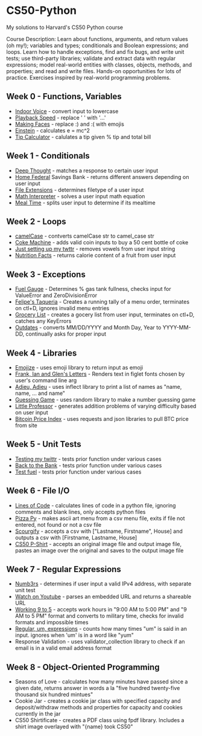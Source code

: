 # CS50-Python

My solutions to Harvard's CS50 Python course

Course Description: Learn about functions, arguments, and return values (oh my!); variables and types; conditionals and Boolean expressions; and loops. Learn how to handle exceptions, find and fix bugs, and write unit tests; use third-party libraries; validate and extract data with regular expressions; model real-world entities with classes, objects, methods, and properties; and read and write files. Hands-on opportunities for lots of practice. Exercises inspired by real-world programming problems.

## Week 0 - Functions, Variables

   - [Indoor Voice](https://github.com/peterhrncirik/CS50-Python/blob/main/Week%200%20-%20Functions%2C%20Variables/indoor.py) - convert input to lowercase
   - [Playback Speed](https://github.com/peterhrncirik/CS50-Python/blob/main/Week%200%20-%20Functions%2C%20Variables/playback.py) - replace ' ' with '...'
   - [Making Faces](https://github.com/peterhrncirik/CS50-Python/blob/main/Week%200%20-%20Functions%2C%20Variables/faces.py) - replace :) and :( with emojis
   - [Einstein](https://github.com/peterhrncirik/CS50-Python/blob/main/Week%200%20-%20Functions%2C%20Variables/einstein.py) - calculates e = mc^2
   - [Tip Calculator](https://github.com/peterhrncirik/CS50-Python/blob/main/Week%200%20-%20Functions%2C%20Variables/tip.py) - calulates a tip given % tip and total bill

## Week 1 - Conditionals

   - [Deep Thought](https://github.com/peterhrncirik/CS50-Python/blob/main/Week%201%20-%20Conditionals/deep.py) - matches a response to certain user input
   - [Home Federal](https://github.com/peterhrncirik/CS50-Python/blob/main/Week%201%20-%20Conditionals/bank.py) Savings Bank - returns different answers depending on user input
   - [File Extensions](https://github.com/peterhrncirik/CS50-Python/blob/main/Week%201%20-%20Conditionals/extensions.py) - determines filetype of a user input
   - [Math Interpreter](https://github.com/peterhrncirik/CS50-Python/blob/main/Week%201%20-%20Conditionals/interpreter.py) - solves a user input math equation
   - [Meal Time](https://github.com/peterhrncirik/CS50-Python/blob/main/Week%201%20-%20Conditionals/meal.py) - splits user input to determine if its mealtime

## Week 2 - Loops

   - [camelCase](https://github.com/peterhrncirik/CS50-Python/blob/main/Week%202%20-%20Loops/camel.py) - contverts camelCase str to camel_case str
   - [Coke Machine](https://github.com/peterhrncirik/CS50-Python/blob/main/Week%202%20-%20Loops/coke.py) - adds valid coin inputs to buy a 50 cent bottle of coke
   - [Just setting up my twttr](https://github.com/peterhrncirik/CS50-Python/blob/main/Week%202%20-%20Loops/twttr.py) - removes vowels from user input string
   - [Nutrition Facts](https://github.com/peterhrncirik/CS50-Python/blob/main/Week%202%20-%20Loops/nutrition.py) - returns calorie content of a fruit from user input

## Week 3 - Exceptions

   - [Fuel Gauge](https://github.com/peterhrncirik/CS50-Python/blob/main/Week%203%20-%20Exceptions/fuel.py) - Determines % gas tank fullness, checks input for ValueError and ZeroDivisionError
   - [Felipe's Taqueria](https://github.com/peterhrncirik/CS50-Python/blob/main/Week%203%20-%20Exceptions/taqueria.py) - Creates a running tally of a menu order, terminates on ctl+D, ignores invalid menu entries
   - [Grocery List](https://github.com/peterhrncirik/CS50-Python/blob/main/Week%203%20-%20Exceptions/grocery.py) - creates a gocery list from user input, terminates on ctl+D, catches any KeyErrors
   - [Outdates](https://github.com/peterhrncirik/CS50-Python/blob/main/Week%203%20-%20Exceptions/outdated.py) - converts MM/DD/YYYY and Month Day, Year to YYYY-MM-DD, continually asks for proper input

## Week 4 - Libraries

   - [Emojize](https://github.com/peterhrncirik/CS50-Python/blob/main/Week%204%20-%20Libraries/emojize.py) - uses emoji library to return input as emoji
   - [Frank, Ian and Glen's Letters](https://github.com/peterhrncirik/CS50-Python/blob/main/Week%204%20-%20Libraries/figlet.py) - Renders text in figlet fonts chosen by user's command line arg
   - [Adieu, Adieu](https://github.com/peterhrncirik/CS50-Python/blob/main/Week%204%20-%20Libraries/adieu.py) - uses inflect library to print a list of names as "name, name, ... and name"
   - [Guessing Game](https://github.com/peterhrncirik/CS50-Python/blob/main/Week%204%20-%20Libraries/game.py) - uses random library to make a number guessing game
   - [Little Professor](https://github.com/peterhrncirik/CS50-Python/blob/main/Week%204%20-%20Libraries/professor.py) - generates addition problems of varying difficulty based on user input
   - [Bitcoin Price Index](https://github.com/peterhrncirik/CS50-Python/blob/main/Week%204%20-%20Libraries/bitcoin.py) - uses requests and json libraries to pull BTC price from site

## Week 5 - Unit Tests

   - [Testing my twittr](https://github.com/peterhrncirik/CS50-Python/tree/main/Week%205%20-%20Unit%20Tests/test_twttr) - tests prior function under various cases
   - [Back to the Bank](https://github.com/peterhrncirik/CS50-Python/tree/main/Week%205%20-%20Unit%20Tests/test_bank) - tests prior function under various cases
   - [Test fuel](https://github.com/peterhrncirik/CS50-Python/tree/main/Week%205%20-%20Unit%20Tests/test_fuel) - tests prior function under various cases
   
## Week 6 - File I/O

   - [Lines of Code](https://github.com/peterhrncirik/CS50-Python/blob/main/Week%206%20-%20File%20IO/lines.py) - calculates lines of code in a python file, ignoring comments and blank lines, only accepts python files
   - [Pizza Py](https://github.com/peterhrncirik/CS50-Python/blob/main/Week%206%20-%20File%20IO/pizza.py) - makes ascii art menu from a csv menu file, exits if file not entered, not found or not a csv file
   - [Scourgify](https://github.com/peterhrncirik/CS50-Python/blob/main/Week%206%20-%20File%20IO/scourgify.py) - accepts a csv with ["Lastname, Firstname", House] and outputs a csv with [Firstname, Lastname, House]
   - [CS50 P-Shirt](https://github.com/peterhrncirik/CS50-Python/blob/main/Week%206%20-%20File%20IO/shirt.py) - accepts an original image file and output image file, pastes an image over the original and saves to the output image file

## Week 7 - Regular Expressions

   - [Numb3rs](https://github.com/peterhrncirik/CS50-Python/tree/main/Week%207%20-%20Regular%20Expressions/numb3rs) - determines if user input a valid IPv4 address, with separate unit test
   - [Watch on Youtube](https://github.com/peterhrncirik/CS50-Python/tree/main/Week%207%20-%20Regular%20Expressions/watch) - parses an embedded URL and returns a shareable URL
   - [Working 9 to 5](https://github.com/peterhrncirik/CS50-Python/tree/main/Week%207%20-%20Regular%20Expressions/working) - accepts work hours in "9:00 AM to 5:00 PM" and "9 AM to 5 PM" format and converts to military time, checks for invalid formats and impossible times
   - [Regular, um, expressions](https://github.com/peterhrncirik/CS50-Python/tree/main/Week%207%20-%20Regular%20Expressions/um) - counts how many times "um" is said in an input. ignores when 'um' is in a word like "yum"
   - Response Validation - uses validator_collection library to check if an email is in a valid email address format

## Week 8 - Object-Oriented Programming

   - Seasons of Love - calculates how many minutes have passed since a given date, returns answer in words a la "five hundred twenty-five thousand six hundred mintues"
   - Cookie Jar - creates a cookie jar class with specified capacity and deposit/withdraw methods and properties for capacity and cookies currently in the jar
   - CS50 Shirtificate - creates a PDF class using fpdf library. Includes a shirt image overlayed with "{name} took CS50"
